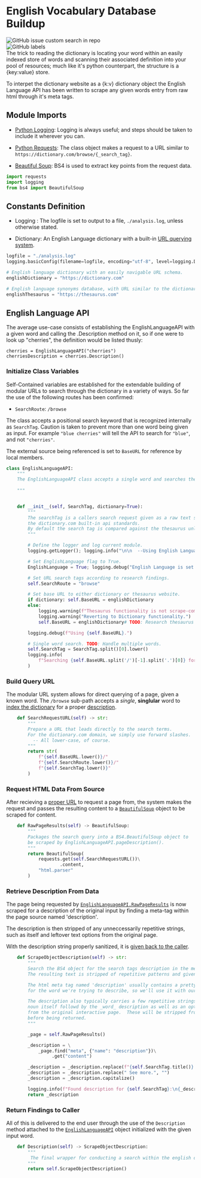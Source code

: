 # English Vocabulary Database Buildup
![GitHub issue custom search in repo](https://img.shields.io/github/issues-search/guyyatsu/English-Language-API?label=Open%20Issues&query=is%3Aissue%20is%3Aopen)  
![GitHub labels](https://img.shields.io/github/labels/guyyatsu/English-Language-API/toolkit)  
The trick to reading the dictionary is locating your word within an easily indexed store of words and scanning 
their associated definition into your pool of resources; much like it's python counterpart, the structure is a 
{key:value} store.

To interpet the dictionary website as a {k:v} dictionary object the English Language API has been written to scrape 
any given words entry from raw html through it's meta tags.


## Module Imports

  - [Python Logging](#constants-definition): Logging is always useful; and steps should be taken to include it wherever you can.

  - [Python Requests](#build-query-url): The class object makes a request to a URL similar to ```https://dictionary.com/browse/{_search_tag}```.

  - [Beautiful Soup](#retrieve-description-from-data): BS4 is used to extract key points from the request data. 


```python
import requests
import logging
from bs4 import BeautifulSoup
```

## Constants Definition

  - Logging : The logfile is set to output to a file, ```./analysis.log```, unless otherwise stated.

  - Dictionary: An English Language dictionary with a built-in [URL querying system](#build-query-url).


```python
logfile = "./analysis.log"
logging.basicConfig(filename=logfile, encoding="utf-8", level=logging.DEBUG)

# English language dictionary with an easily navigable URL schema.
englishDictionary = "https://dictionary.com"

# English language synonyms database, with URL similar to the dictionaries.
englishThesaurus = "https://thesaurus.com"
```

## English Language API
The average use-case consists of establishing the EnglishLanguageAPI with a given word and calling the
.Description method on it, so if one were to look up "cherries", the definition would be listed thusly:
```
cherries = EnglishLanguageAPI("cherries")
cherriesDescription = cherries.Description()
```

### Initialize Class Variables
Self-Contained variables are established for the extendable building of modular URLs to search through the
dictionary in a variety of ways. So far the use of the following routes has been confirmed:  
  - ```SearchRoute```: ```/browse```

The class accepts a positional search keyword that is recognized internally as ```SearchTag```.
Caution is taken to prevent more than one word being given as input.
For example ```"blue cherries"``` will tell the API to search for ```"blue"```, and not ```"cherries"```.

The external source being referenced is set to ```BaseURL``` for reference by local members.


```python
class EnglishLanguageAPI:
    """
    The EnglishLanguageAPI class accepts a single word and searches the dictionary for a matching description.
    
    """


    def __init__(self, SearchTag, dictionary=True):
        """
        The searchTag is a callers search request given as a raw text string which is then formatted to 
        the dictionary.com built-in api standards.
        By default the search tag is compared against the thesaurus unless explicitly told to check the dictionary.
        """

        # Define the logger and log current module.
        logging.getLogger(); logging.info("\n\n  --Using English Language API.--\n")

        # Set EnglishLanguage flag to True.
        EnglishLanguage = True; logging.debug("English Language is set to True.")

        # Set URL search tags according to research findings.
        self.SearchRoute = "browse"

        # Set base URL to either dictionary or thesaurus website.
        if dictionary: self.BaseURL = englishDictionary
        else:
            logging.warning(f"Thesaurus functionality is not scrape-compatible with Dictionary.")
            logging.warning("Reverting to Dictionary functionality.")
            self.BaseURL = englishDictionary# TODO: Research thesaurus page structure.

        logging.debug(f"Using {self.BaseURL}.")

        # Single word search. TODO: Handle multiple words.
        self.SearchTag = SearchTag.split()[0].lower()
        logging.info(
            f"Searching {self.BaseURL.split('/')[-1].split('.')[0]} for word: {self.SearchTag}."
        )
```

### Build Query URL
The modular URL system allows for direct querying of a page, given a known word.  The ```/browse``` sub-path
accepts a _single_, **singlular** word to [index the dictionary](#request-html-data-from-source) for a proper
[description](#retrieve-description-from-data).


```python
    def SearchRequestURL(self) -> str:
        """
        Prepare a URL that leads directly to the search terms.
        For the dictionary.com domain, we simply use forward slashes.
          -- All lower-case, of course.
        """
        return str(
            f"{self.BaseURL.lower()}/"
            f"{self.SearchRoute.lower()}/"
            f"{self.SearchTag.lower()}"
        )
```

### Request HTML Data From Source
After recieving a [proper URL](#build-query-url) to request a page from, the system makes the request and passes the resulting content
to a [```BeautifulSoup```](#retrieve-description-from-data) object to be scraped for content.


```python
    def RawPageResults(self) -> BeautifulSoup:
        """
        Packages the search query into a BS4.BeautifulSoup object to
        be scraped by EnglishLanguageAPI.pageDescription().
        """
        return BeautifulSoup(
            requests.get(self.SearchRequestURL())\
                    .content,
            "html.parser"
        )
```

### Retrieve Description From Data
The page being requested by [```EnglishLanguageAPI.RawPageResults```](#request-html-data-from-source) is now scraped for a description of the original
input by finding a meta-tag within the page source named 'description'.

The description is then stripped of any unneccessarily repetitive strings, such as itself and leftover text options
from the original page.

With the description string properly sanitized, it is [given back to the caller](#return-findings-to-caller).


```python
    def ScrapeObjectDescription(self) -> str:
        """
        Search the BS4 object for the search tags description in the metatags header.
        The resulting text is stripped of repetitive patterns and given back as a string.

        The html meta tag named 'description' usually contains a pretty solid meaning
        for the word we're trying to describe, so we'll use it with our noun.

        The description also typically carries a few repetitive strings, such as the
        noun itself followd by the _word_ description as well as an option to 'See more.'
        from the original interactive page.  These will be stripped from the string
        before being returned.
        """

        _page = self.RawPageResults()

        _description = \
            _page.find("meta", {"name": "description"})\
                 .get("content")

        _description = _description.replace(f"{self.SearchTag.title()} definition, ", "")
        _description = _description.replace(" See more.", "")
        _description = _description.capitalize()

        logging.info(f"Found description for {self.SearchTag}:\n{_description}\n\n")
        return _description
```

### Return Findings to Caller
All of this is delivered to the end user through the use of the ```Description``` method attached to the
[```EnglishLanguageAPI```](#english-language-api) object initialized with the given input word.


```python
    def Description(self) -> ScrapeObjectDescription:
        """
         The final wrapper for conducting a search within the english dictionary or thesaurus.
        """
        return self.ScrapeObjectDescription()
```
